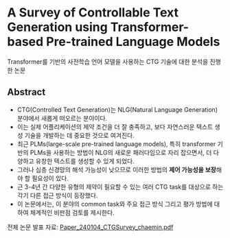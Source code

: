 # A Survey of Controllable Text Generation using Transformer-based Pre-trained Language Models

Transformer를 기반의 사전학습 언어 모델을 사용하는 CTG 기술에 대한 분석을 진행한 논문


## Abstract

- CTG(Controlled Text Generation)는 NLG(Natural Language Generation) 분야에서 새롭게 떠오르는 분야이다.
- 이는 실제 어플리케이션의 제약 조건을 더 잘 충족하고, 보다 자연스러운 텍스트 생성 기술을 개발하는 데 중요한 것으로 여겨진다.
- 최근 PLMs(large-scale pre-trained language models), 특히 transformer 기반의 PLMs을 사용하는 방법이 NLG의 새로운 패러다임으로 자리 잡으면서, 더 다양하고 유창한 텍스트를 생성할 수 있게 되었다.
- 그러나 심층 신경망의 해석 가능성이 낮으므로 이러한 방법의 **제어 가능성을 보장**해야 할 필요성이 있다.
- 근 3-4년 간 다양한 유형의 제약이 필요할 수 있는 여러 CTG task를 대상으로 하는 각기 다른 접근 방식이 등장했다.
- 이 논문에서는, 이 분야의 common task와 주요 접근 방식 그리고 평가 방법에 대하여 체계적인 비판점 검토를 제시한다.

전체 논문 발표 자료: [Paper_240104_CTGSurvey_chaemin.pdf](https://github.com/chaemino/Papers/files/14219154/Paper_240104_CTGSurvey_chaemin.pdf)
